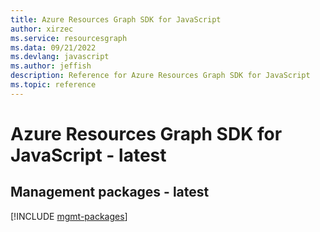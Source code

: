 ```yaml
---
title: Azure Resources Graph SDK for JavaScript
author: xirzec
ms.service: resourcesgraph
ms.data: 09/21/2022
ms.devlang: javascript
ms.author: jeffish
description: Reference for Azure Resources Graph SDK for JavaScript
ms.topic: reference
---
```

# Azure Resources Graph SDK for JavaScript - latest

## Management packages - latest
[!INCLUDE [mgmt-packages](resources-graph-mgmt-index.md)]
